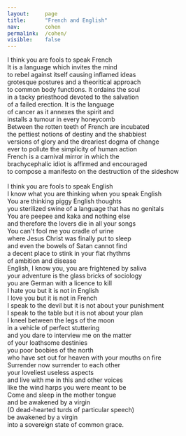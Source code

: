 ```yaml
---
layout: 	page
title: 		"French and English"
nav: 		cohen
permalink: 	/cohen/
visible:	false
---
```



I think you are fools to speak French<br>
It is a language which invites the mind<br>
to rebel against itself causing inflamed ideas<br>
grotesque postures and a theoritical approach<br>
to common body functions. It ordains the soul<br>
in a tacky priesthood devoted to the salvation<br>
of a failed erection. It is the language<br>
of cancer as it annexes the spirit and<br>
installs a tumour in every honeycomb<br>
Between the rotten teeth of French are incubated<br>
the pettiest notions of destiny and the shabbiest<br>
versions of glory and the dreariest dogma of change<br>
ever to pollute the simplicity of human action<br>
French is a carnival mirror in which the<br>
brachycephalic idiot is affirmed and encouraged<br>
to compose a manifesto on the destruction of the sideshow<br>
<br>
I think you are fools to speak English<br>
I know what you are thinking when you speak English<br>
You are thinking piggy English thoughts<br>
you sterilized swine of a language that has no genitals<br>
You are peepee and kaka and nothing else<br>
and therefore the lovers die in all your songs<br>
You can't fool me you cradle of urine<br>
where Jesus Christ was finally put to sleep<br>
and even the bowels of Satan cannot find<br>
a decent place to stink in your flat rhythms<br>
of ambition and disease<br>
English, I know you, you are frightened by saliva<br>
your adventure is the glass bricks of sociology<br>
you are German with a licence to kill<br>
I hate you but it is not in English<br>
I love you but it is not in French<br>
I speak to the devil but it is not about your punishment<br>
I speak to the table but it is not about your plan<br>
I kneel between the legs of the moon<br>
in a vehicle of perfect stuttering<br>
and you dare to interview me on the matter<br>
of your loathsome destinies<br>
you poor boobies of the north<br>
who have set out for heaven with your mouths on fire<br>
Surrender now surrender to each other<br>
your loveliest useless aspects<br>
and live with me in this and other voices<br>
like the wind harps you were meant to be<br>
Come and sleep in the mother tongue<br>
and be awakened by a virgin<br>
(O dead-hearted turds of particular speech)<br>
be awakened by a virgin<br>
into a sovereign state of common grace.<br>
